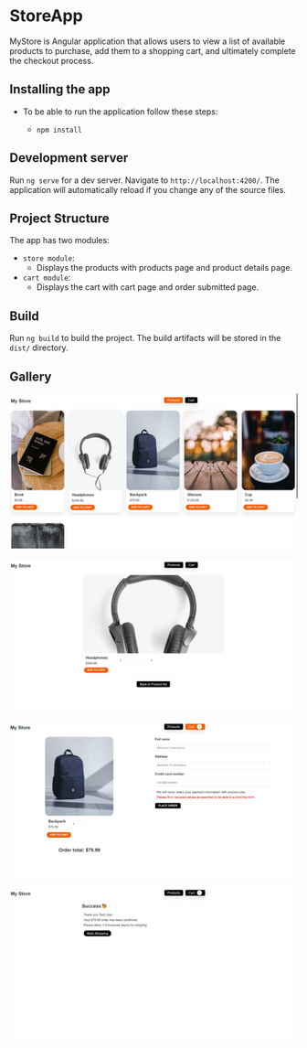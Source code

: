 # StoreApp

MyStore is Angular application that allows users to view a list of available products to purchase, add them to a shopping cart, and ultimately complete the checkout process. 

## Installing the app

* To be able to run the application follow these steps: 

    * `npm install`

## Development server

Run `ng serve` for a dev server. Navigate to `http://localhost:4200/`. The application will automatically reload if you change any of the source files.

## Project Structure

The app has two modules:

* `store module`: 
    * Displays the products with products page and product details page.
* `cart module`: 
    * Displays the cart with cart page and order submitted page.

## Build

Run `ng build` to build the project. The build artifacts will be stored in the `dist/` directory.

## Gallery

![MyStore product list](products-page.png)

![MyStore product detail](product-detail-page.png)

![MyStore product list](cart-page.png)

![MyStore product list](order-submitted-page.png)

